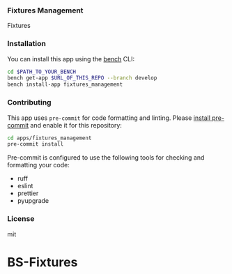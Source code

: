 ### Fixtures Management

Fixtures

### Installation

You can install this app using the [bench](https://github.com/frappe/bench) CLI:

```bash
cd $PATH_TO_YOUR_BENCH
bench get-app $URL_OF_THIS_REPO --branch develop
bench install-app fixtures_management
```

### Contributing

This app uses `pre-commit` for code formatting and linting. Please [install pre-commit](https://pre-commit.com/#installation) and enable it for this repository:

```bash
cd apps/fixtures_management
pre-commit install
```

Pre-commit is configured to use the following tools for checking and formatting your code:

- ruff
- eslint
- prettier
- pyupgrade

### License

mit
# BS-Fixtures
